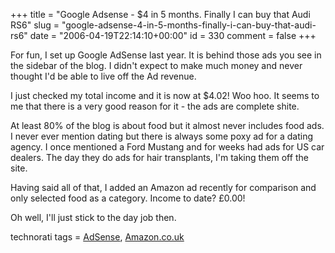 +++
title = "Google Adsense - $4 in 5 months. Finally I can buy that Audi RS6"
slug = "google-adsense-4-in-5-months-finally-i-can-buy-that-audi-rs6"
date = "2006-04-19T22:14:10+00:00"
id = 330
comment = false
+++

For fun, I set up Google AdSense last year. It is behind those ads you see in the sidebar of the blog. I didn't expect to make much money and never thought I'd be able to live off the Ad revenue.

I just checked my total income  and it is now at $4.02! Woo hoo. It seems to me that there is a very good reason for it - the ads are complete shite.

At least 80% of the blog is about food but it almost never includes food ads. I never ever mention dating but there is always some poxy ad for a dating agency. I once mentioned a Ford Mustang and for weeks had ads for US car dealers. The day they do ads for hair transplants, I'm taking them off the site.

Having said all of that, I added an Amazon ad recently for comparison and only selected food as a category. Income to date? £0.00!

Oh well, I'll just stick to the day job then.

<!-- technorati tags begin -->

technorati tags = [AdSense](http://technorati.com/tag/AdSense), [Amazon.co.uk](http://technorati.com/tag/Amazon.co.uk)

<!-- technorati tags end -->
